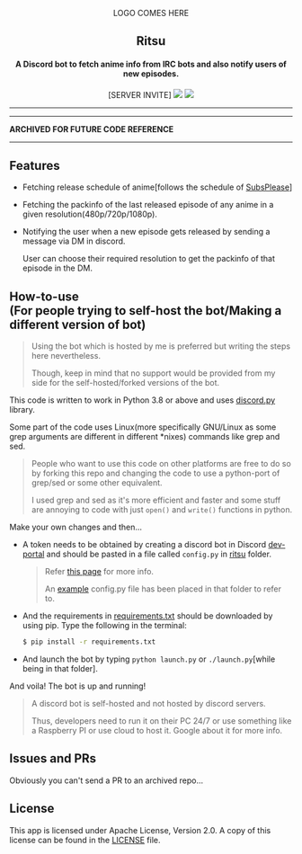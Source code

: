 <p align="center">LOGO COMES HERE</p>
<h2 align="center" style="border-bottom: none;"><b>Ritsu</b></h2>
<h4 align="center">A Discord bot to fetch anime info from IRC bots and also notify users of new episodes.</h4>

<p align="center">
<span>[SERVER INVITE]</span>
<a href="http://apache.org/licenses/LICENSE-2.0" alt="License: Apache"><img src="https://img.shields.io/badge/License-Apache%202.0-blue" /></a>
<img src="https://img.shields.io/badge/Python-3.9+-green" />
</p>
<hr />

<hr />

**ARCHIVED FOR FUTURE CODE REFERENCE**

<hr />

## Features
- Fetching release schedule of anime[follows the schedule of [SubsPlease](https://subsplease.org)]
- Fetching the packinfo of the last released episode of any anime in a given resolution(480p/720p/1080p).
- Notifying the user when a new episode gets released by sending a message via DM in discord.

  User can choose their required resolution to get the packinfo of that episode in the DM.

<h2>How-to-use<br/>
(For people trying to self-host the bot/Making a different version of bot)
</h2>

> Using the bot which is hosted by me is preferred but writing the steps here nevertheless.
>
> Though, keep in mind that no support would be provided from my side for the self-hosted/forked versions of the bot.

This code is written to work in Python 3.8 or above and uses [discord.py](https://github.com/rapptz/discord.py) library.

Some part of the code uses Linux(more specifically GNU/Linux as some grep arguments are different in different \*nixes) commands like grep and sed.
> People who want to use this code on other platforms are free to do so by forking this repo and changing the code to use a python-port of grep/sed or some other equivalent.
>
> I used grep and sed as it's more efficient and faster and some stuff are annoying to code with just `open()` and `write()` functions in python.

Make your own changes and then...

- A token needs to be obtained by creating a discord bot in Discord [dev-portal](https://discord.com/developers/applications) and should be pasted in a file called `config.py` in [ritsu](https://github.com/supershadoe/ritsu/tree/master/ritsu) folder.
  > Refer [this page](https://discordpy.readthedocs.io/en/latest/discord.html) for more info.
  >
  > An [example](https://github.com/supershadoe/ritsu/blob/master/ritsu/config.py.example) config.py file has been placed in that folder to refer to.
- And the requirements in [requirements.txt](https://github.com/supershadoe/ritsu/blob/master/requirements.txt) should be downloaded by using pip.
  Type the following in the terminal:
  ```bash
  $ pip install -r requirements.txt
  ```
- And launch the bot by typing `python launch.py` or `./launch.py`[while being in that folder].

And voila! The bot is up and running!

> A discord bot is self-hosted and not hosted by discord servers.
>
> Thus, developers need to run it on their PC 24/7 or use something like a Raspberry PI or use cloud to host it. Google about it for more info.

## Issues and PRs
Obviously you can't send a PR to an archived repo...

## License
This app is licensed under Apache License, Version 2.0.
A copy of this license can be found in the [LICENSE](https://raw.githubusercontent.com/supershadoe/ritsu/master/LICENSE) file.
